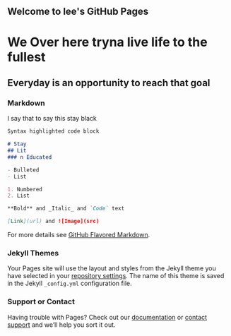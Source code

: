 ## Welcome to lee's GitHub Pages

<h1>We Over here tryna live life to the fullest</h1>

<h2>Everyday is an opportunity to reach that goal</h2>

### Markdown

I say that to say this stay black

```markdown
Syntax highlighted code block

# Stay
## Lit 
### n Educated

- Bulleted
- List

1. Numbered
2. List

**Bold** and _Italic_ and `Code` text

[Link](url) and ![Image](src)
```

For more details see [GitHub Flavored Markdown](https://guides.github.com/features/mastering-markdown/).

### Jekyll Themes

Your Pages site will use the layout and styles from the Jekyll theme you have selected in your [repository settings](https://github.com/cleckleyf/cleckfamumlh/settings). The name of this theme is saved in the Jekyll `_config.yml` configuration file.

### Support or Contact

Having trouble with Pages? Check out our [documentation](https://help.github.com/categories/github-pages-basics/) or [contact support](https://github.com/contact) and we’ll help you sort it out.
